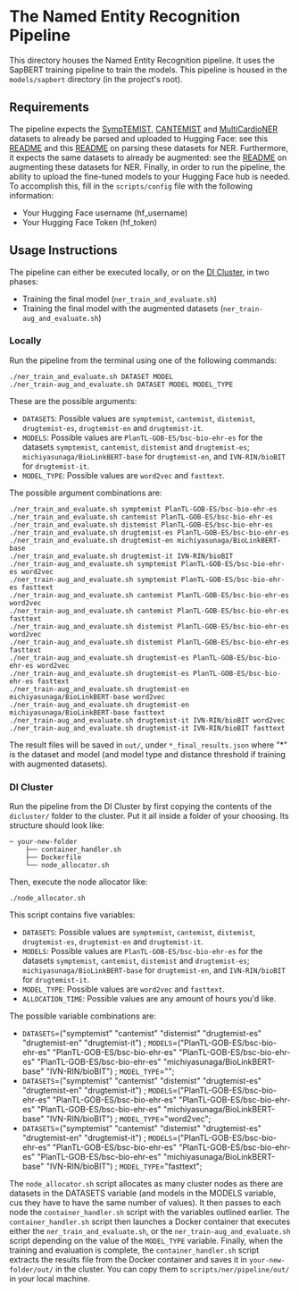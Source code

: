 # The Named Entity Recognition Pipeline

This directory houses the Named Entity Recognition pipeline. It uses the SapBERT training pipeline to train the models. This pipeline is housed in the `models/sapbert` directory (in the project's root).

## Requirements

The pipeline expects the [SympTEMIST](https://temu.bsc.es/symptemist/), [CANTEMIST](https://temu.bsc.es/cantemist/) and [MultiCardioNER](https://temu.bsc.es/multicardioner/) datasets to already be parsed and uploaded to Hugging Face: see this [README](../conll-parse/README.md) and this [README](../phrase-parse/README.md) on parsing these datasets for NER. Furthermore, it expects the same datasets to already be augmented: see the [README](../../data-aug/augment/README.md) on augmenting these datasets for NER. Finally, in order to run the pipeline, the ability to upload the fine-tuned models to your Hugging Face hub is needed. To accomplish this, fill in the `scripts/config` file with the following information:

- Your Hugging Face username (hf_username)
- Your Hugging Face Token (hf_token)

## Usage Instructions

The pipeline can either be executed locally, or on the [DI Cluster](https://cluster.di.fct.unl.pt), in two phases:
- Training the final model (`ner_train_and_evaluate.sh`)
- Training the final model with the augmented datasets (`ner_train-aug_and_evaluate.sh`)

### Locally

Run the pipeline from the terminal using one of the following commands:

```commandline
./ner_train_and_evaluate.sh DATASET MODEL
./ner_train-aug_and_evaluate.sh DATASET MODEL MODEL_TYPE
```

These are the possible arguments:

- `DATASETS`: Possible values are `symptemist`, `cantemist`, `distemist`, `drugtemist-es`, `drugtemist-en` and `drugtemist-it`.
- `MODELS`: Possible values are `PlanTL-GOB-ES/bsc-bio-ehr-es` for the datasets `symptemist`, `cantemist`, `distemist` and `drugtemist-es`; `michiyasunaga/BioLinkBERT-base` for `drugtemist-en`, and `IVN-RIN/bioBIT` for `drugtemist-it`.
- `MODEL_TYPE`: Possible values are `word2vec` and `fasttext`.

The possible argument combinations are:
```commandline
./ner_train_and_evaluate.sh symptemist PlanTL-GOB-ES/bsc-bio-ehr-es
./ner_train_and_evaluate.sh cantemist PlanTL-GOB-ES/bsc-bio-ehr-es
./ner_train_and_evaluate.sh distemist PlanTL-GOB-ES/bsc-bio-ehr-es
./ner_train_and_evaluate.sh drugtemist-es PlanTL-GOB-ES/bsc-bio-ehr-es
./ner_train_and_evaluate.sh drugtemist-en michiyasunaga/BioLinkBERT-base
./ner_train_and_evaluate.sh drugtemist-it IVN-RIN/bioBIT
./ner_train-aug_and_evaluate.sh symptemist PlanTL-GOB-ES/bsc-bio-ehr-es word2vec
./ner_train-aug_and_evaluate.sh symptemist PlanTL-GOB-ES/bsc-bio-ehr-es fasttext
./ner_train-aug_and_evaluate.sh cantemist PlanTL-GOB-ES/bsc-bio-ehr-es word2vec
./ner_train-aug_and_evaluate.sh cantemist PlanTL-GOB-ES/bsc-bio-ehr-es fasttext
./ner_train-aug_and_evaluate.sh distemist PlanTL-GOB-ES/bsc-bio-ehr-es word2vec
./ner_train-aug_and_evaluate.sh distemist PlanTL-GOB-ES/bsc-bio-ehr-es fasttext
./ner_train-aug_and_evaluate.sh drugtemist-es PlanTL-GOB-ES/bsc-bio-ehr-es word2vec
./ner_train-aug_and_evaluate.sh drugtemist-es PlanTL-GOB-ES/bsc-bio-ehr-es fasttext
./ner_train-aug_and_evaluate.sh drugtemist-en michiyasunaga/BioLinkBERT-base word2vec
./ner_train-aug_and_evaluate.sh drugtemist-en michiyasunaga/BioLinkBERT-base fasttext
./ner_train-aug_and_evaluate.sh drugtemist-it IVN-RIN/bioBIT word2vec
./ner_train-aug_and_evaluate.sh drugtemist-it IVN-RIN/bioBIT fasttext
```

The result files will be saved in `out/`, under `*_final_results.json` where "*" is the dataset and model (and model type and distance threshold if training with augmented datasets).

### DI Cluster

Run the pipeline from the DI Cluster by first copying the contents of the `dicluster/` folder to the cluster. Put it all inside a folder of your choosing. Its structure should look like:

```
─ your-new-folder
    ├── container_handler.sh
    ├── Dockerfile
    └── node_allocator.sh
```

Then, execute the node allocator like:

```commandline
./node_allocator.sh
```

This script contains five variables:

- `DATASETS`: Possible values are `symptemist`, `cantemist`, `distemist`, `drugtemist-es`, `drugtemist-en` and `drugtemist-it`.
- `MODELS`: Possible values are `PlanTL-GOB-ES/bsc-bio-ehr-es` for the datasets `symptemist`, `cantemist`, `distemist` and `drugtemist-es`; `michiyasunaga/BioLinkBERT-base` for `drugtemist-en`, and `IVN-RIN/bioBIT` for `drugtemist-it`.
- `MODEL_TYPE`: Possible values are `word2vec` and `fasttext`.
- `ALLOCATION_TIME`: Possible values are any amount of hours you'd like.

The possible variable combinations are:
- `DATASETS`=("symptemist" "cantemist" "distemist" "drugtemist-es" "drugtemist-en" "drugtemist-it") ; `MODELS`=("PlanTL-GOB-ES/bsc-bio-ehr-es" "PlanTL-GOB-ES/bsc-bio-ehr-es" "PlanTL-GOB-ES/bsc-bio-ehr-es" "PlanTL-GOB-ES/bsc-bio-ehr-es" "michiyasunaga/BioLinkBERT-base" "IVN-RIN/bioBIT") ; `MODEL_TYPE`="";
- `DATASETS`=("symptemist" "cantemist" "distemist" "drugtemist-es" "drugtemist-en" "drugtemist-it") ; `MODELS`=("PlanTL-GOB-ES/bsc-bio-ehr-es" "PlanTL-GOB-ES/bsc-bio-ehr-es" "PlanTL-GOB-ES/bsc-bio-ehr-es" "PlanTL-GOB-ES/bsc-bio-ehr-es" "michiyasunaga/BioLinkBERT-base" "IVN-RIN/bioBIT") ; `MODEL_TYPE`="word2vec";
- `DATASETS`=("symptemist" "cantemist" "distemist" "drugtemist-es" "drugtemist-en" "drugtemist-it") ; `MODELS`=("PlanTL-GOB-ES/bsc-bio-ehr-es" "PlanTL-GOB-ES/bsc-bio-ehr-es" "PlanTL-GOB-ES/bsc-bio-ehr-es" "PlanTL-GOB-ES/bsc-bio-ehr-es" "michiyasunaga/BioLinkBERT-base" "IVN-RIN/bioBIT") ; `MODEL_TYPE`="fasttext";

The `node_allocator.sh` script allocates as many cluster nodes as there are datasets in the DATASETS variable (and models in the MODELS variable, cus they have to have the same number of values). It then passes to each node the `container_handler.sh` script with the variables outlined earlier. The `container_handler.sh` script then launches a Docker container that executes either the `ner_train_and_evaluate.sh`, or the `ner_train-aug_and_evaluate.sh` script depending on the value of the `MODEL_TYPE` variable. Finally, when the training and evaluation is complete, the `container_handler.sh` script extracts the results file from the Docker container and saves it in `your-new-folder/out/` in the cluster. You can copy them to `scripts/ner/pipeline/out/` in your local machine.